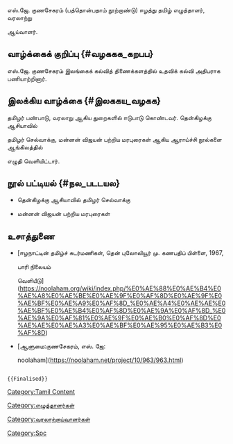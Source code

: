 எஸ்.ஜே. குணசேகரம் (பத்தொன்பதாம் நூற்றாண்டு) ஈழத்து தமிழ் எழுத்தாளர், வரலாற்று
ஆய்வாளர்.

## வாழ்க்கைக் குறிப்பு {#வழககக_கறபப}

எஸ்.ஜே. குணசேகரம் இலங்கைக் கல்வித் திணைக்களத்தில் உதவிக் கல்வி அதிபராக பணியாற்றினார்.

## இலக்கிய வாழ்க்கை {#இலககய_வழகக}

தமிழர் பண்பாடு, வரலாறு ஆகிய துறைகளில் ஈடுபாடு கொண்டவர். தென்கிழக்கு ஆசியாவில்
தமிழர் செல்வாக்கு, மன்னன் விஜயன் பற்றிய மரபுரைகள் ஆகிய ஆராய்ச்சி நூல்களை ஆங்கிலத்தில்
எழுதி வெளியிட்டார்.

## நூல் பட்டியல் {#நல_படடயல}

-   தென்கிழக்கு ஆசியாவில் தமிழர் செல்வாக்கு
-   மன்னன் விஜயன் பற்றிய மரபுரைகள்

## உசாத்துணை

-   [ஈழநாட்டின் தமிழ்ச் சுடர்மணிகள், தென் புலோலியூர் மு. கணபதிப் பிள்ளை, 1967,
    பாரி நிலையம்
    வெளியீடு](https://noolaham.org/wiki/index.php/%E0%AE%88%E0%AE%B4%E0%AE%A8%E0%AE%BE%E0%AE%9F%E0%AF%8D%E0%AE%9F%E0%AE%BF%E0%AE%A9%E0%AF%8D_%E0%AE%A4%E0%AE%AE%E0%AE%BF%E0%AE%B4%E0%AF%8D%E0%AE%9A%E0%AF%8D_%E0%AE%9A%E0%AF%81%E0%AE%9F%E0%AE%B0%E0%AF%8D%E0%AE%AE%E0%AE%A3%E0%AE%BF%E0%AE%95%E0%AE%B3%E0%AF%8D)
-   [ஆளுமை:குணசேகரம், எஸ். ஜே:
    noolaham](https://noolaham.net/project/10/963/963.html)

```{=mediawiki}
{{Finalised}}
```
[Category:Tamil Content](Category:Tamil_Content "wikilink")
[Category:எழுத்தாளர்கள்](Category:எழுத்தாளர்கள் "wikilink")
[Category:வரலாற்றாய்வாளர்கள்](Category:வரலாற்றாய்வாளர்கள் "wikilink")
[Category:Spc](Category:Spc "wikilink")
